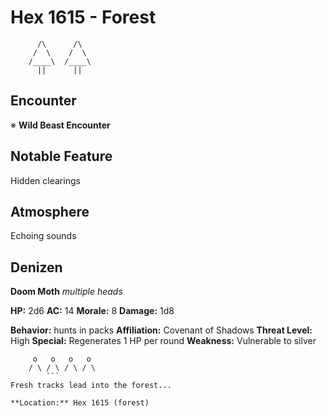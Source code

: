 # Hex 1615 - Forest
```
      /\      /\
     /  \    /  \
    /____\  /____\
      ||      ||
```

## Encounter

※ **Wild Beast Encounter**

## Notable Feature

Hidden clearings

## Atmosphere

Echoing sounds

## Denizen

**Doom Moth**
*multiple heads*

**HP:** 2d6 **AC:** 14 **Morale:** 8
**Damage:** 1d8

**Behavior:** hunts in packs
**Affiliation:** Covenant of Shadows
**Threat Level:** High
**Special:** Regenerates 1 HP per round
**Weakness:** Vulnerable to silver

```
     o   o   o   o
    / \ / \ / \ / \
        ```
Fresh tracks lead into the forest...

**Location:** Hex 1615 (forest)
